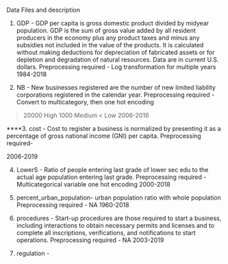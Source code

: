 Data Files and description


1. GDP - GDP per capita is gross domestic product divided by midyear population. GDP is the sum of gross value added by all resident producers in the economy plus any product taxes and minus any subsidies not included in the value of the products. It is calculated without making deductions for depreciation of fabricated assets or for depletion and degradation of natural resources. Data are in current U.S. dollars.
Preprocessing required - 
Log transformation for multiple years
1984-2018

2. NB - New businesses registered are the number of new limited liability corporations registered in the calendar year.
Preprocessing required - 
Convert to multicategory, then one hot encoding
>20000 High
>1000 Medium
< Low
2006-2016

****3. cost - Cost to register a business is normalized by presenting it as a percentage of gross national income (GNI) per capita.
Preprocessing required-

2006-2019

4. LowerS - Ratio of people entering last grade of lower sec edu to the actual age population entering last grade.
Preprocessing required - 
Multicategorical variable one hot encoding
2000-2018

5. percent_urban_population- urban population ratio with whole population
Preprocessing required - NA
1960-2018

6. procedures - Start-up procedures are those required to start a business, including interactions to obtain necessary permits and licenses and to complete all inscriptions, verifications, and notifications to start operations.
Preprocessing required - NA
2003-2019

7. regulation - 



